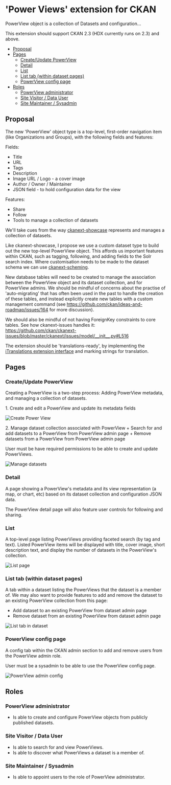 # 'Power Views' extension for CKAN

PowerView object is a collection of Datasets and configuration...

This extension should support CKAN 2.3 (HDX currently runs on 2.3) and above.

<!-- MarkdownTOC depth=3 autolink=true bracket=round -->

- [Proposal](#proposal)
- [Pages](#pages)
    - [Create/Update PowerView](#createupdate-powerview)
    - [Detail](#detail)
    - [List](#list)
    - [List tab (within dataset pages)](#list-tab-within-dataset-pages)
    - [PowerView config page](#powerview-config-page)
- [Roles](#roles)
    - [PowerView administrator](#powerview-administrator)
    - [Site Visitor / Data User](#site-visitor--data-user)
    - [Site Maintainer / Sysadmin](#site-maintainer--sysadmin)

<!-- /MarkdownTOC -->


## Proposal

The new 'PowerView' object type is a top-level, first-order navigation item (like Organizations and Groups), with the following fields and features:

Fields:
- Title
- URL
- Tags
- Description
- Image URL / Logo - a cover image
- Author / Owner / Maintainer
- JSON field - to hold configuration data for the view

Features:
- Share
- Follow 
- Tools to manage a collection of datasets

We'll take cues from the way [ckanext-showcase](https://github.com/ckan/ckanext-showcase) represents and manages a collection of datasets. 

Like ckanext-showcase, I propose we use a custom dataset type to build out the new top-level PowerView object. This affords us important features within CKAN, such as tagging, following, and adding fields to the Solr search index. Where customisation needs to be made to the dataset schema we can use [ckanext-scheming](https://github.com/ckan/ckanext-scheming).

New database tables will need to be created to manage the association between the PowerView object and its dataset collection, and for PowerView admins. We should be mindful of concerns about the practise of 'auto-migrating' that has often been used in the past to handle the creation of these tables, and instead explicitly create new tables with a custom management command (see https://github.com/ckan/ideas-and-roadmap/issues/164 for more discussion).

We should also be mindful of not having ForeignKey constraints to core tables. See how ckanext-issues handles it: https://github.com/ckan/ckanext-issues/blob/master/ckanext/issues/model/__init__.py#L516

The extension should be 'translations-ready', by implementing the [iTranslations extension interface](http://docs.ckan.org/en/ckan-2.5.1/extensions/translating-extensions.html#the-itranslation-interface) and marking strings for translation.


## Pages

### Create/Update PowerView

Creating a PowerView is a two-step process: Adding PowerView metadata, and managing a collection of datasets.

1\. Create and edit a PowerView and update its metadata fields

![Create Power View](http://cl.ly/fMC7/power_view-create.png)

2\. Manage dataset collection associated with PowerView
    + Search for and add datasets to a PowerView from PowerView admin page
    + Remove datasets from a PowerView from PowerView admin page

User must be have required permissions to be able to create and update PowerViews.

![Manage datasets](http://cl.ly/fM8C/power_view-manage_datasets.png)

### Detail

A page showing a PowerView's metadata and its view representation (a map, or chart, etc) based on its dataset collection and configuration JSON data.

The PowerView detail page will also feature user controls for following and sharing.

### List

A top-level page listing PowerViews providing faceted search (by tag and text). Listed PowerView items will be displayed with title, cover image, short description text, and display the number of datasets in the PowerView's collection.

![List page](http://cl.ly/fMHE/power_view-list_page.png)

### List tab (within dataset pages)

A tab within a dataset listing the PowerViews that the dataset is a member of. We may also want to provide features to add and remove the dataset to an existing PowerView collection from this page:

- Add dataset to an existing PowerView from dataset admin page
- Remove dataset from an existing PowerView from dataset admin page

![List tab in dataset](http://cl.ly/fMAF/power_view-list_in_dataset.png)

### PowerView config page

A config tab within the CKAN admin section to add and remove users from the PowerView admin role.

User must be a sysadmin to be able to use the PowerView config page.

![PowerView admin config](http://cl.ly/fM7I/power_view-admin.png)

## Roles

### PowerView administrator

- Is able to create and configure PowerView objects from publicly published datasets.

### Site Visitor / Data User

- Is able to search for and view PowerViews.
- Is able to discover what PowerViews a dataset is a member of.

### Site Maintainer / Sysadmin

- Is able to appoint users to the role of PowerView administrator.
